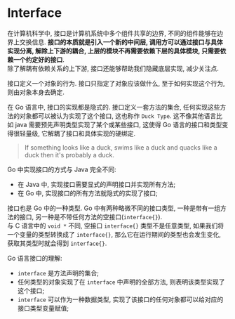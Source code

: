 # Interface
在计算机科学中, 接口是计算机系统中多个组件共享的边界, 不同的组件能够在边界上交换信息. **接口的本质就是引入一个新的中间层, 调用方可以通过接口与具体实现分离, 解除上下游的耦合, 上层的模块不再需要依赖下层的具体模块, 只需要依赖一个约定好的接口**.   
除了解耦有依赖关系的上下游, 接口还能够帮助我们隐藏底层实现, 减少关注点.   

接口定义一个对象的行为. 接口只指定了对象应该做什么, 至于如何实现这个行为, 则由对象本身去确定.   

在 Go 语言中, 接口的实现都是隐式的. 接口定义一套方法的集合, 任何实现这些方法的对象都可以被认为实现了这个接口, 这也称作 `Duck Type`. 这不像其他语言比如 java 需要预先声明类型实现了某个或某些接口, 这使得 Go 语言的接口和类型变得很轻量级, 它解耦了接口和具体实现的硬绑定.    

> If something looks like a duck, swims like a duck and quacks like a duck then it's probably a duck.    


Go 中实现接口的方式与 Java 完全不同:   
* 在 Java 中, 实现接口需要显式的声明接口并实现所有方法;  
* 在 Go 中, 实现接口的所有方法就隐式的实现了接口;   

接口也是 Go 中的一种类型. Go 中有两种略微不同的接口类型, 一种是带有一组方法的接口, 另一种是不带任何方法的空接口(`interface{}`).   
与 C 语言中的 `void *` 不同, 空接口 `interface{}` 类型不是任意类型, 如果我们将一个变量的类型转换成了 `interface{}`, 那么它在运行期间的类型也会发生变化, 获取其类型时就会得到 `interface{}`.   

Go 语言接口的理解:
* `interface` 是方法声明的集合;  
* 任何类型的对象实现了在 `interface` 中声明的全部方法, 则表明该类型实现了这个接口;   
* `interface` 可以作为一种数据类型, 实现了该接口的任何对象都可以给对应的接口类型变量赋值;    



